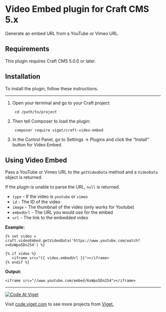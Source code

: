 # Video Embed plugin for Craft CMS 5.x

Generate an embed URL from a YouTube or Vimeo URL.

## Requirements

This plugin requires Craft CMS 5.0.0 or later.

## Installation

To install the plugin, follow these instructions.
****
1. Open your terminal and go to your Craft project:

        cd /path/to/project

2. Then tell Composer to load the plugin:

        composer require viget/craft-video-embed

3. In the Control Panel, go to Settings → Plugins and click the “Install” button for Video Embed.

## Using Video Embed

Pass a YouTube or Vimeo URL to the `getVideoData` method and a `VideoData` object is returned.

If the plugin is unable to parse the URL, `null` is returned.

- `type` - If the video is `youtube` or `vimeo`
- `id` - The ID of the video
- `image` - The thumbnail of the video (only works for Youtube)
- `embedUrl` - The URL you would use for the embed
- `url` - The link to the embedded video

**Example:**

```twig
{% set video = craft.videoEmbed.getVideoData('https://www.youtube.com/watch?v=6xWpo5Dn254') %}

{% if video %}
   <iframe src="{{ video.embedUrl }}"></iframe>
{% endif %}
```

**Output:**

```
<iframe src="//www.youtube.com/embed/6xWpo5Dn254"></iframe>
```

***

<a href="http://code.viget.com">
  <img src="http://code.viget.com/github-banner.png" alt="Code At Viget">
</a>

Visit [code.viget.com](http://code.viget.com) to see more projects from [Viget.](https://viget.com)